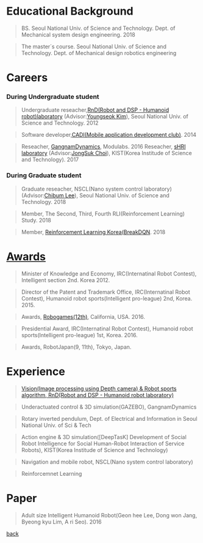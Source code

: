 
# Educational Background 
>  BS. Seoul National Univ. of Science and Technology.  Dept. of Mechanical system design engineering. 2018 

>  The master´s course. Seoul National Univ. of Science and Technology.  Dept. of Mechanical design robotics engineering


# Careers

### During Undergraduate student
>  Undergraduate reseacher,[RnD(Robot and DSP - Humanoid robot)laboratory](./rnd.html) (Advisor:[Youngseok Kim](
http://msd.seoultech.ac.kr/department/prof/machinery/?togo=list&menu=4511&profidx=02095)), Seoul National Univ. of Science and Technology. 2012

>  Software developer,[CADI(Mobile application development club)](https://cafe.naver.com/teamcadi/). 2014

>  Reseacher, [GangnamDynamics](http://www.modulabs.co.kr/Dynamics/), Modulabs. 2016
>  Reseacher, [sHRI laboratory](https://shri-lab-kist.github.io/) (Advisor:[JongSuk Choi](http://www.robot-intelligence.kr/index.php/JongSuk_Choi)), KIST(Korea Institude of Science and Technology). 2017

### During Graduate student
>  Graduate reseacher, NSCL(Nano system control laboratory)(Advisor:[Chibum Lee](https://chibum.wordpress.com)), Seoul National Univ. of Science and Technology. 2018

>  Member, The Second, Third, Fourth RLI(Reinforcement Learning) Study. 2018

>  Member, [Reinforcement Learning Korea(BreakDQN](https://github.com/reinforcement-learning-kr/break_dqn). 2018  



# [Awards](./awards.html)
>  Minister of Knowledge and Economy, IRC(Internatinal Robot Contest), Intelligent section 2nd. Korea 2012.

>  Director of the Patent and Trademark Office, IRC(Internatinal Robot Contest), Humanoid robot sports(Intelligent pro-league) 2nd, Korea. 2015.

>  Awards, [Robogames(12th)](http://robogames.net/2016.php), California, USA. 2016.

>  Presidential Award, IRC(Internatinal Robot Contest), Humanoid robot sports(Intelligent pro-league) 1st, Korea. 2016.

>  Awards, RobotJapan(9, 11th), Tokyo, Japan.

 
 
 
 
# Experience
>  [Vision(Image processing using Depth camera) & Robot sports algorithm, RnD(Robot and DSP - Humanoid robot laboratory)](./experience_vision.html)

>  Underactuated control & 3D simulation(GAZEBO), GangnamDynamics

>  Rotary inverted pendulum, Dept. of Electrical and Information in Seoul National Univ. of Sci & Tech 

>  Action engine & 3D simulation([DeepTasK] Development of Social Robot Intelligence for Social Human-Robot Interaction of Service Robots), KIST(Korea Institude of Science and Technology)

>  Navigation and mobile robot, NSCL(Nano system control laboratory) 

>  Reinforcemnet Learning
 




# Paper
>  Adult size Intelligent Humanoid Robot(Geon hee Lee, Dong won Jang, Byeong kyu Lim, A ri Seo). 2016



[back](./)